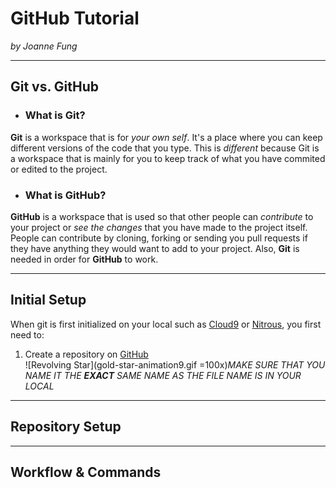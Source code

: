 # GitHub Tutorial

_by Joanne Fung_

---
## Git vs. GitHub
* ### What is Git?

 **Git** is a workspace that is for _your own self_. It's a place where you can keep different versions of the code that you type. This is _different_ because Git is a workspace that is mainly for you to keep track of what you have commited or edited to the project.

* ### What is GitHub?

 **GitHub** is a workspace that is used so that other people can _contribute_ to your project or _see the changes_ that you have made to the project itself. People can contribute by cloning, forking or sending you pull requests if they have anything they would want to add to your project. Also, **Git** is needed in order for **GitHub** to work.
    
---
## Initial Setup

When git is first initialized on your local such as [Cloud9](https://c9.io) or [Nitrous](https://nitrous.io), you first need to:

1. Create a repository on [GitHub](https://github.com)  
![Revolving Star](gold-star-animation9.gif =100x)_MAKE SURE THAT YOU NAME IT THE **EXACT** SAME NAME AS THE FILE NAME IS IN YOUR LOCAL_

---
## Repository Setup



---
## Workflow & Commands